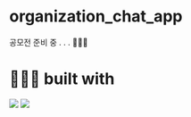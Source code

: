 # organization_chat_app

공모전 준비 중 . . . 🏃🏻‍♂️


# 👨🏻‍💻 built with
<img src="https://img.shields.io/badge/Flutter-%2302569B.svg?style=for-the-badge&logo=Flutter&logoColor=white"> <img src="https://img.shields.io/badge/firebase-%23039BE5.svg?style=for-the-badge&logo=firebase">